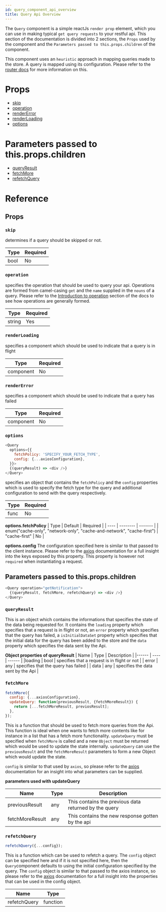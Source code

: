 ```yaml
---
id: query_component_api_overview
title: Query Api Overview
---
```


The `Query` component is a simple reactJs `render prop` element, which you can use in making typical `get query requests` to your restful api. This section of the documentation is divided into 2 sections, the `Props` used by the component and the `Parameters passed to this.props.children` of the component.

This component uses an `heuristic` approach in mapping queries made to the store. A query is mapped using its configuration. Please refer to the [router docs](router_component_api_overview.md) for more information on this.

# Props

* [skip](query_component_api_overview.md#skip)
* [operation](query_component_api_overview.md#operation)
* [renderError](query_component_api_overview.md#rendererror)
* [renderLoading](query_component_api_overview.md#renderloading)
* [options](query_component_api_overview.md#options)

# Parameters passed to this.props.children

* [queryResult](query_component_api_overview.md#queryresult)
* [fetchMore](query_component_api_overview.md#fetchmore)
* [refetchQuery](query_component_api_overview.md#refetchquery)

# Reference

## Props

### `skip`

determines if a query should be skipped or not.

| Type | Required |
| ---- | -------- |
| bool | No       |

### `operation`

specifies the operation that should be used to query your api. Operations are formed from camel-casing `get` and the `name` supplied in the `nouns` of a query. Please refer to the [Introduction to operation](introduction_to_operation.md) section of the docs to see how operations are generally formed.

| Type   | Required |
| ------ | -------- |
| string | Yes      |

### `renderLoading`

specifies a component which should be used to indicate that a query is in flight

| Type      | Required |
| --------- | -------- |
| component | No       |

### `renderError`

specifies a component which should be used to indicate that a query has failed

| Type      | Required |
| --------- | -------- |
| component | No       |

### `options`

```javascript
<Query
  options={{
    fetchPolicy: 'SPECIFY_YOUR_FETCH_TYPE',
    config: {...axiosConfiguration},
  }}>
  {(queryResult) => <div />}
</Query>
```

specifies an object that contains the `fetchPolicy` and the `config` properties which is used to specify the fetch type for the query and additional configuration to send with the query respectively.

| Type | Required |
| ---- | -------- |
| func | No       |

**options.fetchPolicy** | Type | Default | Required | | ---- | -------- | ------- | | enum("cache-only", "network-only", "cache-and-network", "cache-first") | "cache-first" | No |

**options.config** The configuration specified here is similar to that passed to the client instance. Please refer to the [axios](https://github.com/axios/axios/blob/master/README.md) documentation for a full insight into the keys exposed by this property. This property is however not `required` when instantiating a request.

## Parameters passed to this.props.children

```javascript
<Query operation="getNotification">
  {(queryResult, fetchMore, refetchQuery) => <div />}
</Query>
```

### `queryResult`

This is an object which contains the informations that specifies the state of the data being requested for. It contains the `loading` property which specifies that a request is in flight or not, an `error` property which specifies that the query has failed, a `isInitialDataSet` property which specifies that the initial data for the query has been added to the store and the `data` property which specifies the data sent by the Api.

**Object properties of queryResult** | Name | Type | Description | |------ | ---- | ------ | |loading | bool | specifies that a request is in flight or not | | error | any | specifies that the query has failed | | data | any | specifies the data sent by the Api |

### `fetchMore`

```javascript
fetchMore({
  config: {...axiosConfiguration},
  updateQuery: function(previousResult, {fetchMoreResult}) {
    return [...fetchMoreResult, previosResult];
  },
});
```

This is a function that should be used to fetch more queries from the Api. This function is ideal when one wants to fetch more contents like for instance in a list that has a fetch more functionality. `updateQuery` must be specified when `fetchMore` is called and a new `Object` must be returned which would be used to update the state internally. `updateQuery` can use the `previousResult` and the `fetchMoreResult` parameters to form a new Object which would update the state.

`config` is similar to that used by `axios`, so please refer to the [axios](https://github.com/axios/axios/blob/master/README.md) documentation for an insight into what parameters can be supplied.

**parameters used with updateQuery**

| Name            | Type | Description                                           |
| --------------- | ---- | ----------------------------------------------------- |
| previousResult  | any  | This contains the previous data returned by the query |
| fetchMoreResult | any  | This contains the new response gotten by the api      |

### `refetchQuery`

```javascript
refetchQuery({...config});
```

This is a function which can be used to refetch a query. The `config` object can be specified here and if it is not specified here, then the `Query`component defaults to using the initial configuration specified by the query. The `config` object is similar to that passed to the axios instance, so please refer to the [axios](https://github.com/axios/axios/blob/master/README.md) documentation for a full insight into the properties that can be used in the config object.

| Name         | Type     |
| ------------ | -------- |
| refetchQuery | function |
